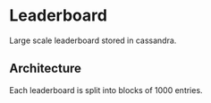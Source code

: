 # Leaderboard
Large scale leaderboard stored in cassandra.

## Architecture
Each leaderboard is split into blocks of 1000 entries. 

